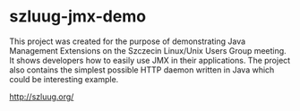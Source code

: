 szluug-jmx-demo
===============

This project was created for the purpose of demonstrating Java Management Extensions on the Szczecin Linux/Unix Users Group meeting. It shows developers how to easily use JMX in their applications. The project also contains the simplest possible HTTP daemon written in Java which could be interesting example.

http://szluug.org/
